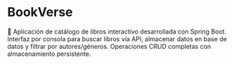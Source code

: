 # BookVerse
📖 Aplicación de catálogo de libros interactivo desarrollada con Spring Boot. Interfaz por consola para buscar libros vía API, almacenar datos en base de datos y filtrar por autores/géneros. Operaciones CRUD completas con almacenamiento persistente.
